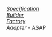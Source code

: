 [*Specification*](https://github.com/FeridAksahin/DesignPattern/tree/main/SpecificationPattern) <br>
[*Builder*](https://github.com/FeridAksahin/DesignPattern/tree/main/BuilderPattern) <br>
[*Factory*](https://github.com/FeridAksahin/DesignPattern/tree/main/FactoryDesignPattern) <br>
*Adapter* - ASAP
